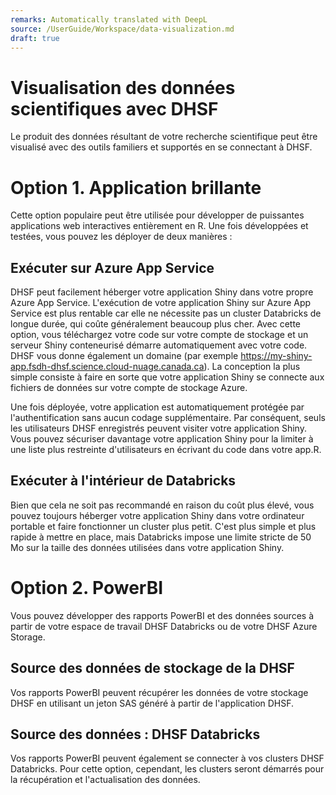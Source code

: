 ```yaml
---
remarks: Automatically translated with DeepL
source: /UserGuide/Workspace/data-visualization.md
draft: true
---
```


# Visualisation des données scientifiques avec DHSF

Le produit des données résultant de votre recherche scientifique peut être visualisé avec des outils familiers et supportés en se connectant à DHSF.

# Option 1. Application brillante

Cette option populaire peut être utilisée pour développer de puissantes applications web interactives entièrement en R. Une fois développées et testées, vous pouvez les déployer de deux manières :

  ## Exécuter sur Azure App Service

  DHSF peut facilement héberger votre application Shiny dans votre propre Azure App Service. L'exécution de votre application Shiny sur Azure App Service est plus rentable car elle ne nécessite pas un cluster Databricks de longue durée, qui coûte généralement beaucoup plus cher. Avec cette option, vous téléchargez votre code sur votre compte de stockage et un serveur Shiny conteneurisé démarre automatiquement avec votre code. DHSF vous donne également un domaine (par exemple https://my-shiny-app.fsdh-dhsf.science.cloud-nuage.canada.ca). La conception la plus simple consiste à faire en sorte que votre application Shiny se connecte aux fichiers de données sur votre compte de stockage Azure.

  Une fois déployée, votre application est automatiquement protégée par l'authentification sans aucun codage supplémentaire. Par conséquent, seuls les utilisateurs DHSF enregistrés peuvent visiter votre application Shiny. Vous pouvez sécuriser davantage votre application Shiny pour la limiter à une liste plus restreinte d'utilisateurs en écrivant du code dans votre app.R.

  ## Exécuter à l'intérieur de Databricks

  Bien que cela ne soit pas recommandé en raison du coût plus élevé, vous pouvez toujours héberger votre application Shiny dans votre ordinateur portable et faire fonctionner un cluster plus petit. C'est plus simple et plus rapide à mettre en place, mais Databricks impose une limite stricte de 50 Mo sur la taille des données utilisées dans votre application Shiny.

# Option 2. PowerBI

Vous pouvez développer des rapports PowerBI et des données sources à partir de votre espace de travail DHSF Databricks ou de votre DHSF Azure Storage.

  ## Source des données de stockage de la DHSF

  Vos rapports PowerBI peuvent récupérer les données de votre stockage DHSF en utilisant un jeton SAS généré à partir de l'application DHSF.

  ## Source des données : DHSF Databricks

  Vos rapports PowerBI peuvent également se connecter à vos clusters DHSF Databricks. Pour cette option, cependant, les clusters seront démarrés pour la récupération et l'actualisation des données.


